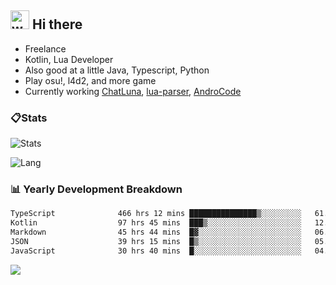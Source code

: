 ## <img alt="wave" src="https://raw.githubusercontent.com/MartinHeinz/MartinHeinz/master/wave.gif" width="30px"> Hi there

- Freelance
- Kotlin, Lua Developer
- Also good at a little Java, Typescript, Python
- Play osu!, l4d2, and more game
- Currently working [ChatLuna](https://github.com/ChatLunaLab), [lua-parser](https://github.com/dingyi222666/lua-parser), [AndroCode](https://github.com/dingyi222666/AndroCode)

### 📋Stats

![Stats](https://github-readme-stats.vercel.app/api?username=dingyi222666&show_icons=true&icon_color=47A69E&title_color=47A69E&count_private=true)    

![Lang](https://github-readme-stats.vercel.app/api/top-langs/?username=dingyi222666&layout=compact&title_color=47A69E&hide=html,css,c,c%2B%2B)   


### 📊 Yearly Development Breakdown

<!--START_SECTION:waka-->

```txt
TypeScript              466 hrs 12 mins ███████████████▒░░░░░░░░░   61.87 %
Kotlin                  97 hrs 45 mins  ███▒░░░░░░░░░░░░░░░░░░░░░   12.97 %
Markdown                45 hrs 44 mins  █▓░░░░░░░░░░░░░░░░░░░░░░░   06.07 %
JSON                    39 hrs 15 mins  █▒░░░░░░░░░░░░░░░░░░░░░░░   05.21 %
JavaScript              30 hrs 40 mins  █░░░░░░░░░░░░░░░░░░░░░░░░   04.07 %
```

<!--END_SECTION:waka-->

![](https://komarev.com/ghpvc/?username=dingyi222666)
